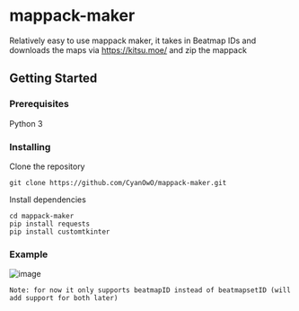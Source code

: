 # mappack-maker
Relatively easy to use mappack maker, it takes in Beatmap IDs and downloads the maps via https://kitsu.moe/ and zip the mappack

## Getting Started
### Prerequisites
Python 3
### Installing
Clone the repository
```
git clone https://github.com/CyanOwO/mappack-maker.git
```
Install dependencies

```
cd mappack-maker
pip install requests
pip install customtkinter
```
### Example
![image](https://user-images.githubusercontent.com/66593133/224169359-79d37cd9-ce02-4e1d-bd6f-9c72797291b7.png)
```
Note: for now it only supports beatmapID instead of beatmapsetID (will add support for both later)
```
